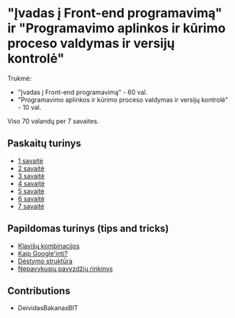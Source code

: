 # "Įvadas į Front-end programavimą" ir "Programavimo aplinkos ir kūrimo proceso valdymas ir versijų kontrolė"

Trukmė:

-   "Įvadas į Front-end programavimą" - 60 val.
-   "Programavimo aplinkos ir kūrimo proceso valdymas ir versijų kontrolė" - 10 val.

Viso 70 valandų per 7 savaites.

## Paskaitų turinys

-   [1 savaitė](./1%20savaitė)
-   [2 savaitė](./2%20savaitė)
-   [3 savaitė](./3%20savaitė)
-   [4 savaitė](./4%20savaitė)
-   [5 savaitė](./5%20savaitė)
-   [6 savaitė](./6%20savaitė)
-   [7 savaitė](./7%20savaitė)

## Papildomas turinys (tips and tricks)

-   [Klavišų kombinacijos](./keyboard-shortcuts.md)
-   [Kaip Google'inti?](./how-to-google.md)
-   [Dėstymo struktūra](./structure.md)
-   [Nepavykusių pavyzdžių rinkinys](./bloopers.md)

## Contributions

-   DeividasBakanasBIT
